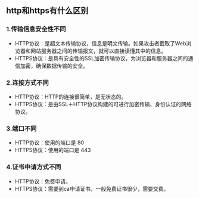 ## http和https有什么区别

### 1.传输信息安全性不同
+ HTTP协议：是超文本传输协议，信息是明文传输。如果攻击者截取了Web浏览器和网站服务器之间的传输报文，就可以直接读懂其中的信息。
+ HTTPS协议：是具有安全性的SSL加密传输协议，为浏览器和服务器之间的通信加密，确保数据传输的安全。

### 2.连接方式不同
+ HTTP协议：HTTP的连接很简单，是无状态的。
+ HTTPS协议：是由SSL＋HTTP协议构建的可进行加密传输、身份认证的网络协议。

### 3.端口不同
+ HTTP协议：使用的端口是 80
+ HTTPS协议：使用的端口是 443

### 4.证书申请方式不同
+ HTTP协议：免费申请。
+ HTTPS协议：需要到ca申请证书，一般免费证书很少，需要交费。
